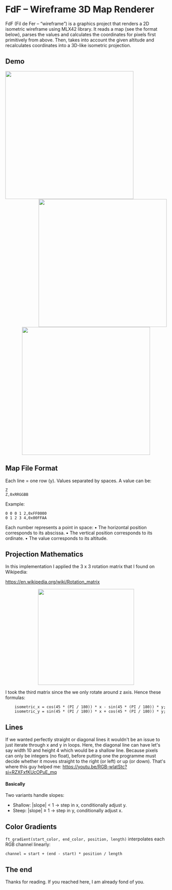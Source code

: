 # FdF – Wireframe 3D Map Renderer

FdF (Fil de Fer – “wireframe”) is a graphics project that renders a 2D isometric wireframe using MLX42 library. It reads a map (see the format below), parses the values and calculates the coordinates for pixels first primitively from above. Then, takes into account the given altitude and recalculates coordinates into a 3D-like isometric projection.

## Demo

<img width="400" src="https://github.com/user-attachments/assets/0a5a5424-36e5-4b78-aeb8-3eaceffecfd3">
<img align="right" width="400" src="https://github.com/user-attachments/assets/7b214a91-ff92-4ac8-a2e6-f184748454c3">
<p align="center">
<img width="400" src="https://github.com/user-attachments/assets/cbc31b83-561d-49a0-903d-e2a531ffebaf">
</p>

## Map File Format

Each line = one row (y). Values separated by spaces. A value can be:

```
Z
Z,0xRRGGBB
```

Example:

```
0 0 0 1 2,0xFF0000
0 1 2 3 4,0x00FFAA
```

Each number represents a point in space:
• The horizontal position corresponds to its abscissa.
• The vertical position corresponds to its ordinate.
• The value corresponds to its altitude.

## Projection Mathematics

In this implementation I applied the 3 x 3 rotation matrix that I found on Wikipedia:

https://en.wikipedia.org/wiki/Rotation_matrix

<p align="center">
  <img src="https://github.com/user-attachments/assets/97d8fab8-d8d2-4f17-81a2-bd4e5c1b881f" width="300"/>
</p>

I took the third matrix since the we only rotate around z axis. Hence these formulas:
```
	isometric_x = cos(45 * (PI / 180)) * x - sin(45 * (PI / 180)) * y;
	isometric_y = sin(45 * (PI / 180)) * x + cos(45 * (PI / 180)) * y;
```

## Lines

If we wanted perfectly straight or diagonal lines it wouldn't be an issue to just iterate through x and y in loops. Here, the diagonal line can have let's say width 10 and height 4 which would be a shallow line. Because pixels can only be integers (no float), before putting one the programme must decide whether it moves straight to the right (or left) or up (or down). That's where this guy helped me:
https://youtu.be/RGB-wlatStc?si=RZXFxfKUcOPuE_mq

#### Basically
Two variants handle slopes:
* Shallow: |slope| < 1 → step in x, conditionally adjust y.
* Steep:   |slope| ≥ 1 → step in y, conditionally adjust x.

## Color Gradients

`ft_gradient(start_color, end_color, position, length)` interpolates each RGB channel linearly:

```
channel = start + (end - start) * position / length
```

## The end
Thanks for reading. If you reached here, I am already fond of you.
